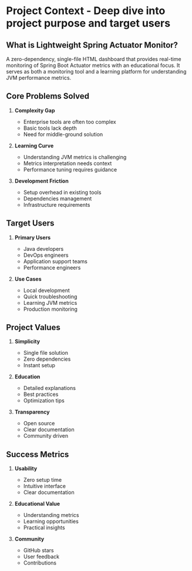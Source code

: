 # Project Context - Deep dive into project purpose and target users

## What is Lightweight Spring Actuator Monitor?

A zero-dependency, single-file HTML dashboard that provides real-time monitoring of Spring Boot Actuator metrics with an educational focus. It serves as both a monitoring tool and a learning platform for understanding JVM performance metrics.

## Core Problems Solved

1. **Complexity Gap**
   - Enterprise tools are often too complex
   - Basic tools lack depth
   - Need for middle-ground solution

2. **Learning Curve**
   - Understanding JVM metrics is challenging
   - Metrics interpretation needs context
   - Performance tuning requires guidance

3. **Development Friction**
   - Setup overhead in existing tools
   - Dependencies management
   - Infrastructure requirements

## Target Users

1. **Primary Users**
   - Java developers
   - DevOps engineers
   - Application support teams
   - Performance engineers

2. **Use Cases**
   - Local development
   - Quick troubleshooting
   - Learning JVM metrics
   - Production monitoring

## Project Values

1. **Simplicity**
   - Single file solution
   - Zero dependencies
   - Instant setup

2. **Education**
   - Detailed explanations
   - Best practices
   - Optimization tips

3. **Transparency**
   - Open source
   - Clear documentation
   - Community driven

## Success Metrics

1. **Usability**
   - Zero setup time
   - Intuitive interface
   - Clear documentation

2. **Educational Value**
   - Understanding metrics
   - Learning opportunities
   - Practical insights

3. **Community**
   - GitHub stars
   - User feedback
   - Contributions
